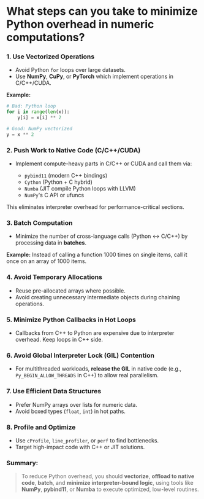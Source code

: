 # What steps can you take to minimize Python overhead in numeric computations?

### 1. **Use Vectorized Operations**

- Avoid Python `for` loops over large datasets.
- Use **NumPy**, **CuPy**, or **PyTorch** which implement operations in C/C++/CUDA.

**Example:**

```python
# Bad: Python loop
for i in range(len(x)):
    y[i] = x[i] ** 2

# Good: NumPy vectorized
y = x ** 2
```

### 2. **Push Work to Native Code (C/C++/CUDA)**

- Implement compute-heavy parts in C/C++ or CUDA and call them via:

  - `pybind11` (modern C++ bindings)
  - `Cython` (Python + C hybrid)
  - `Numba` (JIT compile Python loops with LLVM)
  - `NumPy`'s C API or ufuncs

This eliminates interpreter overhead for performance-critical sections.

### 3. **Batch Computation**

- Minimize the number of cross-language calls (Python ↔ C/C++) by processing data in **batches**.

**Example:** Instead of calling a function 1000 times on single items, call it once on an array of 1000 items.

### 4. **Avoid Temporary Allocations**

- Reuse pre-allocated arrays where possible.
- Avoid creating unnecessary intermediate objects during chaining operations.

### 5. **Minimize Python Callbacks in Hot Loops**

- Callbacks from C++ to Python are expensive due to interpreter overhead. Keep loops in C++ side.

### 6. **Avoid Global Interpreter Lock (GIL) Contention**

- For multithreaded workloads, **release the GIL** in native code (e.g., `Py_BEGIN_ALLOW_THREADS` in C++) to allow real parallelism.

### 7. **Use Efficient Data Structures**

- Prefer NumPy arrays over lists for numeric data.
- Avoid boxed types (`float`, `int`) in hot paths.

### 8. **Profile and Optimize**

- Use `cProfile`, `line_profiler`, or `perf` to find bottlenecks.
- Target high-impact code with C++ or JIT solutions.

### Summary:

> To reduce Python overhead, you should **vectorize**, **offload to native code**, **batch**, and **minimize interpreter-bound logic**, using tools like **NumPy**, **pybind11**, or **Numba** to execute optimized, low-level routines.
